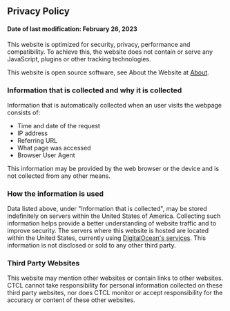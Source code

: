 ## Privacy Policy
#### Date of last modification: February 26, 2023

This website is optimized for security, privacy, performance and compatibility. To achieve this, the website does not contain or serve any JavaScript, plugins or other tracking technologies.

This website is open source software, see About the Website at [About](/).

### Information that is collected and why it is collected
Information that is automatically collected when an user visits the webpage consists of:

- Time and date of the request
- IP address
- Referring URL
- What page was accessed
- Browser User Agent

This information may be provided by the web browser or the device and is not collected from any other means.

### How the information is used
Data listed above, under "Information that is collected", may be stored indefinitely on servers within the United States of America. Collecting such information helps provide a better understanding of website traffic and to improve security. The servers where this website is hosted are located within the United States, currently using [DigitalOcean's services](https://www.digitalocean.com/). This information is not disclosed or sold to any other third party.

### Third Party Websites
This website may mention other websites or contain links to other websites. CTCL cannot take responsibility for personal information collected on these third party websites, nor does CTCL monitor or accept responsibility for the accuracy or content of these other websites.
